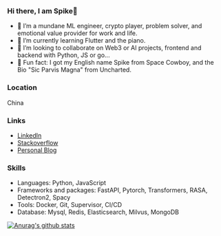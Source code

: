 ### Hi there, I am Spike👋

- 🔭 I’m a mundane ML engineer, crypto player, problem solver, and emotional value provider for work and life.
- 🌱 I’m currently learning Flutter and the piano.
- 👯 I’m looking to collaborate on Web3 or AI projects, frontend and backend with Python, JS or go...
- 🥳 Fun fact: I got my English name Spike from Space Cowboy, and the Bio "Sic Parvis Magna" from Uncharted.

### Location

China

### Links

- [LinkedIn](https://www.linkedin.com/in/spike-xiong/) 
- [Stackoverflow](https://stackoverflow.com/users/12004853/spike-xiong)
- [Personal Blog](https://captxiong.github.io/)

### Skills

- Languages: Python, JavaScript
- Frameworks and packages: FastAPI, Pytorch, Transformers, RASA, Detectron2, Spacy
- Tools: Docker, Git, Supervisor, CI/CD
- Database: Mysql, Redis, Elasticsearch, Milvus, MongoDB

[![Anurag's github stats](https://github-readme-stats.vercel.app/api?username=CaptXiong)](https://github.com/anuraghazra/github-readme-stats)
<!--
**CaptXiong/CaptXiong** is a ✨ _special_ ✨ repository because its `README.md` (this file) appears on your GitHub profile.

Here are some ideas to get you started:

- 🔭 I’m a mundane ML engineer and also a crypto player: SpikeX1989.cosmos.
- 🌱 I’m currently learning React.
- 👯 I’m looking to collaborate on Web3 or AI projects, frontend and backend with Python, JS or go.
- 🤔 I’m looking for help with ...
- 💬 Ask me about ...
- 📫 How to reach me: ...
- 😄 Pronouns: he/him
- ⚡ Fun fact: ...
🔥™🎉🚀🌌💣✨🌙🎆🎇💥🤩🤙🌛🤘⬆💡🤪🥂⚡💨🌠🎊🍿😛🔮🤟🌃🍃🍾💫▪🌴🎈🎬🌀🎄😝☔⛽🍂💃😎🍸🎨🥳☀😍🅱🌞😻🌟😜💦💅🦄😋😉👻🍁🤤👯🌻‼🌈👌🎃💛😚🔫🙌👽🍬🌅☁🍷👭☕🌚💁👅🥰🍜😌🎥🕺❕🧡☄💕🍻✅🌸🚬🤓🍹®☺💪😙☘🤠✊🤗🍵🤞😂💯😏📻🎂💗💜🌊❣🌝😘💆🤑🌿🦋😈⛄🚿😊🌹🥴😽💋😭🖤🙆👐⚪💟☃🙈🍭💻🥀🚗🤧🍝💎💓🤝💄💖🔞⁉⏰🕊🎧☠♥🌳🏾🙉⭐💊🍳🌎🙊💸❤🔪😆🌾✈📚💀🏠✌🏃🌵🚨💂🤫🤭😗😄🍒👏🙃🖖💞😅🎅🍄🆓👉💩🔊🤷⌚👸😇🚮💏👳🏽💘💿💉👠🎼🎶🎤👗❄🔐🎵🤒🍰👓🏄🌲🎮🙂📈🚙📍😵🗣❗🌺🙄👄🚘🥺🌍🏡♦💍🌱👑👙☑👾🍩🥶📣🏼🤣☯👵🍫➡🎀😃✋🍞🙇😹🙏👼🐝⚫🎁🍪🔨🌼👆👀😳🌏📖👃🎸👧💇🔒💙😞⛅🏻🍴😼🗿🍗♠🦁✔🤖☮🐢🐎💤😀🍺😁😴📺☹😲👍🎭💚🍆🍋🔵🏁🔴🔔🧐👰☎🏆🤡🐠📲🙋📌🐬✍🔑📱💰🐱💧🎓🍕👟🐣👫🍑😸🍦👁🆗🎯📢🚶🦅🐧💢🏀🚫💑🐟🌽🏊🍟💝💲🐍🍥🐸☝♣👊⚓❌🐯🏈📰🌧👿🐳💷🐺📞🆒🍀🤐🚲🍔👹🙍🌷🙎🐥💵🔝📸⚠❓🎩✂🍼😑⬇⚾🍎💔🐔⚽💭🏌🐷🍍✖🍇📝🍊🐙👋🤔🥊🗽🐑🐘🐰💐🐴♀🐦🍓✏👂🏴👇🆘😡🏉👩💌😺✝🐼🐒🐶👺🖕👬🍉🐻🐾⬅⏬▶👮🍌♂🔸👶🐮👪⛳🐐🎾🐕👴🐨🐊🔹©🎣👦👣👨👈💬⭕📹📷
[![Anurag's github stats](https://github-readme-stats.vercel.app/api?username=CaptXiong)](https://github.com/anuraghazra/github-readme-stats)
-->
